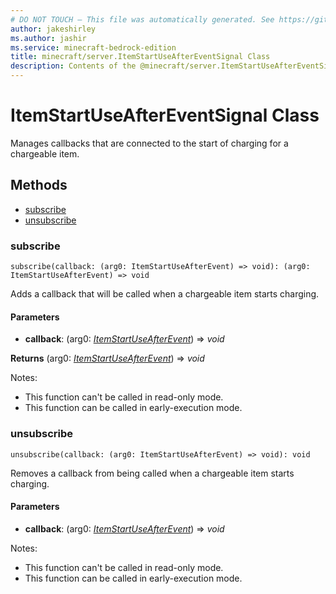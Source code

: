 ```yaml
---
# DO NOT TOUCH — This file was automatically generated. See https://github.com/mojang/minecraftapidocsgenerator to modify descriptions, examples, etc.
author: jakeshirley
ms.author: jashir
ms.service: minecraft-bedrock-edition
title: minecraft/server.ItemStartUseAfterEventSignal Class
description: Contents of the @minecraft/server.ItemStartUseAfterEventSignal class.
---
```

# ItemStartUseAfterEventSignal Class

Manages callbacks that are connected to the start of charging for a chargeable item.

## Methods
- [subscribe](#subscribe)
- [unsubscribe](#unsubscribe)

### **subscribe**
`
subscribe(callback: (arg0: ItemStartUseAfterEvent) => void): (arg0: ItemStartUseAfterEvent) => void
`

Adds a callback that will be called when a chargeable item starts charging.

#### **Parameters**
- **callback**: (arg0: [*ItemStartUseAfterEvent*](ItemStartUseAfterEvent.md)) => *void*

**Returns** (arg0: [*ItemStartUseAfterEvent*](ItemStartUseAfterEvent.md)) => *void*
  
Notes:
- This function can't be called in read-only mode.
- This function can be called in early-execution mode.

### **unsubscribe**
`
unsubscribe(callback: (arg0: ItemStartUseAfterEvent) => void): void
`

Removes a callback from being called when a chargeable item starts charging.

#### **Parameters**
- **callback**: (arg0: [*ItemStartUseAfterEvent*](ItemStartUseAfterEvent.md)) => *void*
  
Notes:
- This function can't be called in read-only mode.
- This function can be called in early-execution mode.
